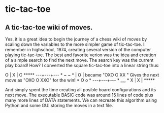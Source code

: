 # tic-tac-toe
## A tic-tac-toe wiki of moves.

Yes, it is a great idea to begin the journey of a chess wiki of moves by scaling down the variables to the more simpler game of tic-tac-toe.
I remember in highschool, 1974, creating several version of the computer playing tic-tac-toe.  The best and favorite verion was the idea and creation of a simple search to find the next move.  The search key was the current play board! How?
I converted the square tic-tac-toe into a linear string thus:

 O | X | O                                                                                       *****
---+---+---                                                                                    * ~   ~ *
   | O |        became "OXO O XX "  Gives the next move as "OXO O XXO" for the win!           *  O   o  *
---+---+---                                                                                    *   __, * 
 X | X |                                                                                         *****
 
 And simply spent the time creating all posible board configurations and its next move.  The executable BASIC code was around 15 lines of code plus many more lines of DATA statements.  We can recreate this algorithm using Python and some GUI storing the moves in a text file.
